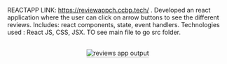 REACTAPP LINK: https://reviewappch.ccbp.tech/ .
Developed an react application where the user can click on arrow buttons to see the different reviews.
Includes: react components, state, event handlers.
Technologies used : React JS, CSS, JSX.
TO see main file to go src folder.

<br/>
<div style="text-align: center;">
<img src="https://assets.ccbp.in/frontend/content/react-js/reviews-app-output-v2.gif" alt="reviews app output" style="max-width:70%;box-shadow:0 2.8px 2.2px rgba(0, 0, 0, 0.12)">
</div>
<br/>

